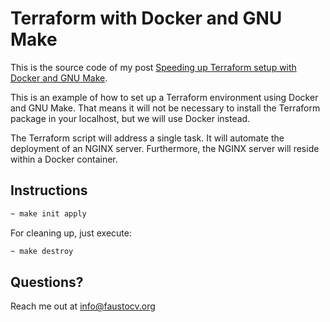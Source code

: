 # Terraform with Docker and GNU Make

This is the source code of my post [Speeding up Terraform setup with Docker and GNU Make](https://www.faustocv.org/containers/2019/03/01/docker-for-development.html). 

This is an example of how to set up a Terraform environment using Docker and GNU Make. That means it will not be necessary to install the Terraform package in your localhost, but we will use Docker instead.

The Terraform script will address a single task. It will automate the deployment of an NGINX server. Furthermore, the NGINX server will reside within a Docker container.

## Instructions

```bash
~ make init apply
```

For cleaning up, just execute:

```bash
~ make destroy
```

## Questions?
Reach me out at <info@faustocv.org>
